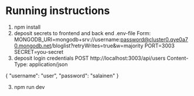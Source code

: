 # Running instructions 

1. npm install 
2. deposit secrets to frontend and back end .env-file
Form:
MONGODB_URI=mongodb+srv://username:password@cluster0.qye0a70.mongodb.net/bloglist?retryWrites=true&w=majority
PORT=3003
SECRET=you-secret
4. deposit login credentials 
POST http://localhost:3003/api/users
Content-Type: application/json

{
  "username": "user",
  "password": "salainen"
}

3. npm run dev
